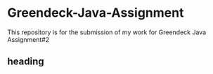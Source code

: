 # Greendeck-Java-Assignment
This repository is for the submission of my work for Greendeck Java Assignment#2
## heading
